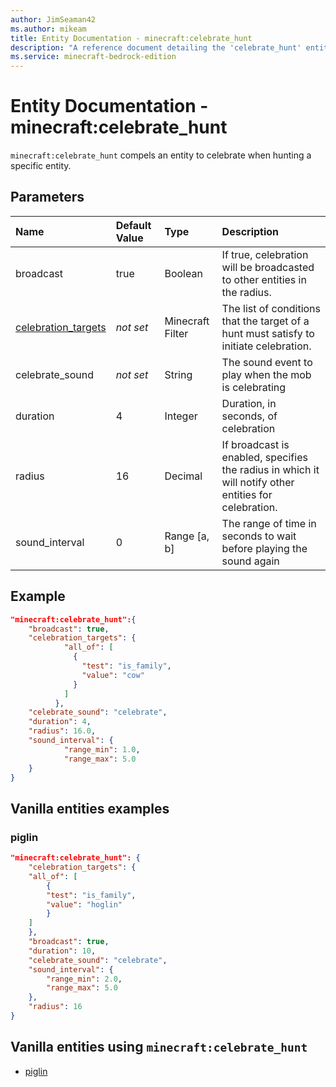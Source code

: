 ```yaml
---
author: JimSeaman42
ms.author: mikeam
title: Entity Documentation - minecraft:celebrate_hunt
description: "A reference document detailing the 'celebrate_hunt' entity component"
ms.service: minecraft-bedrock-edition
---
```


# Entity Documentation - minecraft:celebrate_hunt

`minecraft:celebrate_hunt` compels an entity to celebrate when hunting a specific entity.

## Parameters

|Name |Default Value  |Type  |Description  |
|:----------|:----------|:----------|:----------|
|broadcast| true| Boolean|  If true, celebration will be broadcasted to other entities in the radius. |
|[celebration_targets](../FilterList.md)|*not set* | Minecraft Filter|  The list of conditions that the target of a hunt must satisfy to initiate celebration. |
|celebrate_sound|*not set* | String|  The sound event to play when the mob is celebrating |
|duration| 4| Integer| Duration, in seconds, of celebration |
|radius| 16| Decimal|  If broadcast is enabled, specifies the radius in which it will notify other entities for celebration. |
| sound_interval| 0| Range [a, b]| The range of time in seconds to wait before playing the sound again |

## Example

```json
"minecraft:celebrate_hunt":{
    "broadcast": true,
    "celebration_targets": {
            "all_of": [
              {
                "test": "is_family",
                "value": "cow"
              }
            ]
          },
    "celebrate_sound": "celebrate",
    "duration": 4,
    "radius": 16.0,
    "sound_interval": {
            "range_min": 1.0,
            "range_max": 5.0
    }
}
```

## Vanilla entities examples

### piglin

```json
"minecraft:celebrate_hunt": {
    "celebration_targets": {
    "all_of": [
        {
        "test": "is_family",
        "value": "hoglin"
        }
    ]
    },
    "broadcast": true,
    "duration": 10,
    "celebrate_sound": "celebrate",
    "sound_interval": {
        "range_min": 2.0,
        "range_max": 5.0
    },
    "radius": 16
}
```

## Vanilla entities using `minecraft:celebrate_hunt`

- [piglin](../../../../Source/VanillaBehaviorPack_Snippets/entities/piglin.md)
